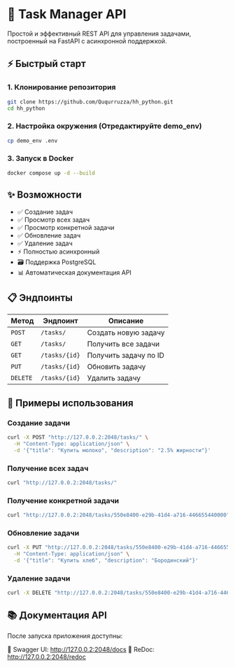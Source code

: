 # 🚀 Task Manager API

Простой и эффективный REST API для управления задачами, построенный на FastAPI с асинхронной поддержкой.

## ⚡ Быстрый старт

### 1. Клонирование репозитория
```bash
git clone https://github.com/Ququrruzza/hh_python.git
cd hh_python
```

### 2. Настройка окружения (Отредактируйте demo_env)
```bash
cp demo_env .env
```

### 3. Запуск в Docker
```bash
docker compose up -d --build
```

## ✨ Возможности

- ✅ Создание задач
- ✅ Просмотр всех задач
- ✅ Просмотр конкретной задачи
- ✅ Обновление задач
- ✅ Удаление задач
- ⚡ Полностью асинхронный
- 🗃️ Поддержка PostgreSQL
- 📊 Автоматическая документация API

## 📋 Эндпоинты

| Метод | Эндпоинт | Описание |
|-------|----------|----------|
| `POST` | `/tasks/` | Создать новую задачу |
| `GET` | `/tasks/` | Получить все задачи |
| `GET` | `/tasks/{id}` | Получить задачу по ID |
| `PUT` | `/tasks/{id}` | Обновить задачу |
| `DELETE` | `/tasks/{id}` | Удалить задачу |

## 🎯 Примеры использования

### Создание задачи
```bash
curl -X POST "http://127.0.0.2:2048/tasks/" \
  -H "Content-Type: application/json" \
  -d '{"title": "Купить молоко", "description": "2.5% жирности"}'
```

### Получение всех задач
```bash
curl "http://127.0.0.2:2048/tasks/"
```

### Получение конкретной задачи
```bash
curl "http://127.0.0.2:2048/tasks/550e8400-e29b-41d4-a716-446655440000"
```

### Обновление задачи
```bash
curl -X PUT "http://127.0.0.2:2048/tasks/550e8400-e29b-41d4-a716-446655440000" \
  -H "Content-Type: application/json" \
  -d '{"title": "Купить хлеб", "description": "Бородинский"}'
```

### Удаление задачи
```bash
curl -X DELETE "http://127.0.0.2:2048/tasks/550e8400-e29b-41d4-a716-446655440000"
```

## 📚 Документация API
После запуска приложения доступны:

📖 Swagger UI: http://127.0.0.2:2048/docs
📖 ReDoc: http://127.0.0.2:2048/redoc